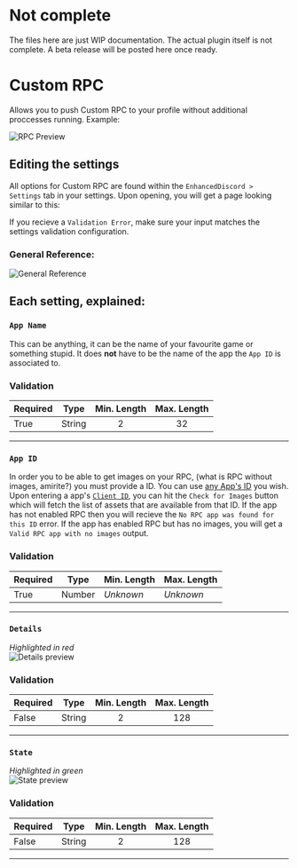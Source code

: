 # Not complete
The files here are just WIP documentation. The actual plugin itself is not complete. A beta release will be posted here once ready.

# Custom RPC

Allows you to push Custom RPC to your profile without additional proccesses running. Example:

![RPC Preview](https://vgy.me/B6m4YU.png)

## Editing the settings
All options for Custom RPC are found within the `EnhancedDiscord > Settings` tab in your settings.
Upon opening, you will get a page looking similar to this:

If you recieve a `Validation Error`, make sure your input matches the settings validation configuration.

### General Reference:

![General Reference](https://vgy.me/wK0ZAx.gif)

## Each setting, explained:

### `App Name`
This can be anything, it can be the name of your favourite game or something stupid. It does **not** have to be the name of the app the `App ID` is associated to.
### Validation
| Required | Type | Min. Length | Max. Length |
| -------- | ---- | :-----------: | :-----------: |
| True | String | 2 | 32 |

---

### `App ID`
In order you to be able to get images on your RPC, (what is RPC without images, amirite?) you must provide a ID. You can use [any App's ID](https://vgy.me/FQEft6.png) you wish. Upon entering a app's [`Client ID`](https://vgy.me/YDtGYH.png), you can hit the `Check for Images` button which will fetch the list of assets that are available from that ID. If the app has not enabled RPC then you will recieve the `No RPC app was found for this ID` error. If the app has enabled RPC but has no images, you will get a `Valid RPC app with no images` output. 
### Validation
| Required | Type | Min. Length | Max. Length |
| -------- | ---- | ----------- | ----------- |
| True | Number | *Unknown* | *Unknown* |

---

### `Details`
*Highlighted in red* <br>
![Details preview](https://vgy.me/QVO2Vh.png)
### Validation
| Required | Type | Min. Length | Max. Length |
| -------- | ---- | :-----------: | :-----------: |
| False | String | 2 | 128 |

---

### `State`
*Highlighted in green* <br>
![State preview](https://vgy.me/6OCdYt.png)
### Validation
| Required | Type | Min. Length | Max. Length |
| -------- | ---- | :-----------: | :-----------: |
| False | String | 2 | 128 |

---
